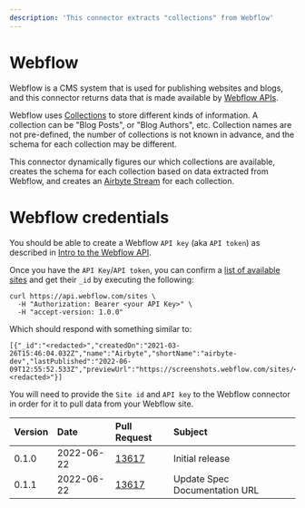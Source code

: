 ```yaml
---
description: 'This connector extracts "collections" from Webflow'
---
```


# Webflow

Webflow is a CMS system that is used for publishing websites and blogs, and this connector returns data that is made available by [Webflow APIs](https://developers.webflow.com/). 

Webflow uses [Collections](https://developers.webflow.com/#collections) to store different kinds of information. A collection can be "Blog Posts", or "Blog Authors", etc. Collection names are not pre-defined, the number of collections is not known in advance, and the schema for each collection may be different. 

This connector dynamically figures our which collections are available, creates the schema for each collection based on data extracted from Webflow, and creates an [Airbyte Stream](https://docs.airbyte.com/connector-development/cdk-python/full-refresh-stream/) for each collection. 

# Webflow credentials
You should be able to create a Webflow  `API key` (aka `API token`) as described in [Intro to the Webflow API](https://university.webflow.com/lesson/intro-to-the-webflow-api). 

Once you have the `API Key`/`API token`, you can confirm a [list of available sites](https://developers.webflow.com/#sites) and get their `_id` by executing the following:

```
curl https://api.webflow.com/sites \
  -H "Authorization: Bearer <your API Key>" \
  -H "accept-version: 1.0.0"
```

Which should respond with something similar to:

```
[{"_id":"<redacted>","createdOn":"2021-03-26T15:46:04.032Z","name":"Airbyte","shortName":"airbyte-dev","lastPublished":"2022-06-09T12:55:52.533Z","previewUrl":"https://screenshots.webflow.com/sites/<redacted>","timezone":"America/Los_Angeles","database":"<redacted>"}]
```

You will need to provide the `Site id` and `API key` to the Webflow connector in order for it to pull data from your Webflow site. 

| Version | Date | Pull Request | Subject |
| :--- | :--- | :--- | :--- |
| 0.1.0 | 2022-06-22 | [13617](https://github.com/airbytehq/airbyte/pull/13617) | Initial release |
| 0.1.1 | 2022-06-22 | [13617](https://github.com/airbytehq/airbyte/pull/13617) | Update Spec Documentation URL |


